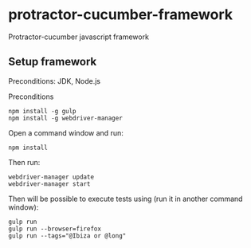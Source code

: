 # protractor-cucumber-framework
Protractor-cucumber javascript framework

## Setup framework

Preconditions: JDK, Node.js

Preconditions

    npm install -g gulp
    npm install -g webdriver-manager

Open a command window and run:

    npm install

Then run:

	webdriver-manager update
	webdriver-manager start

Then will be possible to execute tests using (run it in another command window):

    gulp run
	gulp run --browser=firefox
	gulp run --tags="@Ibiza or @long"
